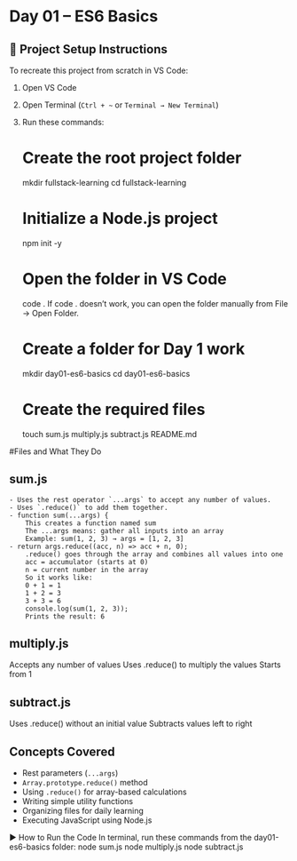 # Day 01 – ES6 Basics

## 🧰 Project Setup Instructions

To recreate this project from scratch in VS Code:

1. Open VS Code
2. Open Terminal (`Ctrl + ~` or `Terminal → New Terminal`)
3. Run these commands:
    # Create the root project folder
    mkdir fullstack-learning
    cd fullstack-learning

    # Initialize a Node.js project
    npm init -y

    # Open the folder in VS Code
    code .
    If code . doesn’t work, you can open the folder manually from File → Open Folder.

    # Create a folder for Day 1 work
    mkdir day01-es6-basics
    cd day01-es6-basics

    # Create the required files
    touch sum.js multiply.js subtract.js README.md

#Files and What They Do
## sum.js
    - Uses the rest operator `...args` to accept any number of values.
    - Uses `.reduce()` to add them together.
    - function sum(...args) {
        This creates a function named sum
        The ...args means: gather all inputs into an array
        Example: sum(1, 2, 3) → args = [1, 2, 3]
    - return args.reduce((acc, n) => acc + n, 0);
        .reduce() goes through the array and combines all values into one
        acc = accumulator (starts at 0)
        n = current number in the array
        So it works like:
        0 + 1 = 1
        1 + 2 = 3
        3 + 3 = 6
        console.log(sum(1, 2, 3));
        Prints the result: 6

## multiply.js
Accepts any number of values
Uses .reduce() to multiply the values
Starts from 1

## subtract.js
Uses .reduce() without an initial value
Subtracts values left to right

## Concepts Covered
- Rest parameters (`...args`)
- `Array.prototype.reduce()` method
- Using `.reduce()` for array-based calculations
- Writing simple utility functions
- Organizing files for daily learning
- Executing JavaScript using Node.js

▶️ How to Run the Code
In terminal, run these commands from the day01-es6-basics folder:
node sum.js
node multiply.js
node subtract.js
